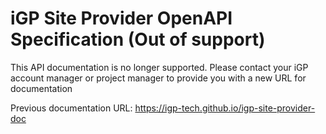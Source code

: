 # iGP Site Provider OpenAPI Specification (Out of support)

This API documentation is no longer supported. Please contact your iGP account manager or project manager to provide you with a new URL for documentation

Previous documentation URL:
https://igp-tech.github.io/igp-site-provider-doc

